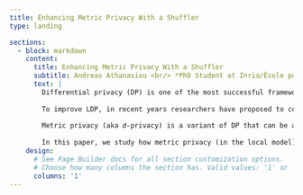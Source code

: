 ```yaml
---
title: Enhancing Metric Privacy With a Shuffler
type: landing

sections:
  - block: markdown
    content:
      title: Enhancing Metric Privacy With a Shuffler
      subtitle: Andreas Athanasiou <br/> *PhD Student at Inria/École polytechnique*
      text: |
        Differential privacy (DP) is one of the most successful frameworks to protect privacy. DP was initially designed in the context of statistical datasets, where we assume the presence of a trusted server that acts as an interface between the data and the data consumers (data analysts). The latter cannot access the data directly but only query it via the server, which is supposed to obfuscate the answer by controlled noise, before reporting it to the analysts. One limitation of this model, nowadays also called the central model of DP, is that the server cannot always be trusted: it may be colluded with an attacker, or just be unable to protect the data from security breaches. For this reason, another model has been proposed, the so called local differential privacy (LDP). In LDP the individual data are obfuscated directly at the end of the data provider, before even being collected. Obviously, LDP offers better privacy and security guarantees than central DP, but it suffers from a reduction of utility, in the sense that, for the same level of DP, the results of analyses on the obfuscated data are less precise.
        
        To improve LDP, in recent years researchers have proposed to combine it with a shuffler, which is supposed to mix the data at the time of collection, thus breaking the link between the individual record and its original owner. The resulting model, called the shuffle model of (local) differential privacy, enhances the privacy of LDP without affecting utility, thus reducing the gap between LDP and central DP w.r.t. the privacy-utility trade-off.
        
        Metric privacy (aka 𝑑-privacy) is a variant of DP that can be applied in domains provided with a notion of distance. Metric privacy is actually a generalization of both central DP and LDP, but it is especially used in the local model, and particularly in location privacy, where it takes the name of geo-indistinguihability. The main difference with respect to LDP is that the level of distinguishability between two objects depends on their distance. In contrast to LDP, Metric privacy allows calibrating the noise so that data points closer to the true one are more likely to be reported.
        
        In this paper, we study how metric privacy (in the local model) can be improved by combining it with a shuffler. More precisely, we consider the combination of the shuffler with two mechanisms, randomized response and geometric, in the context of the sum and average queries. In both cases, we formally derive the relations that express the privacy amplification due to the shuffler, in terms of metric privacy. We then perform experiments to compare their privacy-utility trade-off and also to compare them with those of the standard geometric mechanism for metric privacy in the central model and in the local model.
    design:
      # See Page Builder docs for all section customization options.
      # Choose how many columns the section has. Valid values: '1' or '2'.
      columns: '1'
---
```

